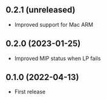 ## 0.2.1 (unreleased)

- Improved support for Mac ARM

## 0.2.0 (2023-01-25)

- Improved MIP status when LP fails

## 0.1.0 (2022-04-13)

- First release
